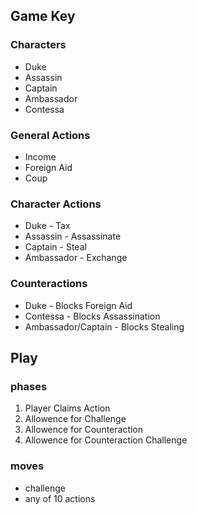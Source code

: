 ## Game Key

### Characters
- Duke
- Assassin
- Captain
- Ambassador
- Contessa

### General Actions
- Income
- Foreign Aid
- Coup

### Character Actions
- Duke - Tax
- Assassin - Assassinate
- Captain - Steal
- Ambassador - Exchange

### Counteractions
- Duke - Blocks Foreign Aid
- Contessa - Blocks Assassination
- Ambassador/Captain - Blocks Stealing


## Play

### phases
1. Player Claims Action
2. Allowence for Challenge
3. Allowence for Counteraction
4. Allowence for Counteraction Challenge

### moves
- challenge
- any of 10 actions
